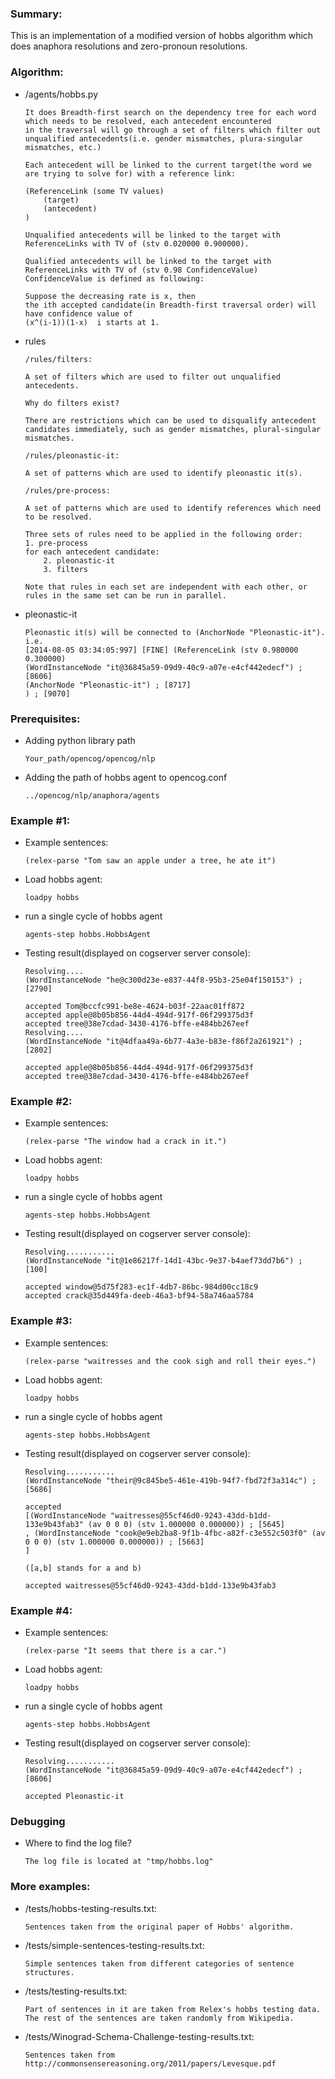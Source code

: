 ### Summary:

This is an implementation of a modified version of hobbs algorithm which does anaphora resolutions and zero-pronoun 
resolutions.

### Algorithm:

- /agents/hobbs.py

    ```
    It does Breadth-first search on the dependency tree for each word which needs to be resolved, each antecedent encountered
    in the traversal will go through a set of filters which filter out unqualified antecedents(i.e. gender mismatches, plura-singular mismatches, etc.)
    
    Each antecedent will be linked to the current target(the word we are trying to solve for) with a reference link:
    
    (ReferenceLink (some TV values)
        (target)
        (antecedent)
    )
    
    Unqualified antecedents will be linked to the target with ReferenceLinks with TV of (stv 0.020000 0.900000).
    
    Qualified antecedents will be linked to the target with ReferenceLinks with TV of (stv 0.98 ConfidenceValue)
    ConfidenceValue is defined as following:
    
    Suppose the decreasing rate is x, then
    the ith accepted candidate(in Breadth-first traversal order) will have confidence value of
    (x^(i-1))(1-x)  i starts at 1.
    
    ```
       
- rules

    ```
    /rules/filters:
    
    A set of filters which are used to filter out unqualified antecedents.
    
    Why do filters exist?
    
    There are restrictions which can be used to disqualify antecedent candidates immediately, such as gender mismatches, plural-singular mismatches.
    
    /rules/pleonastic-it:
    
    A set of patterns which are used to identify pleonastic it(s).
    
    /rules/pre-process:
    
    A set of patterns which are used to identify references which need to be resolved.
    
    Three sets of rules need to be applied in the following order:
    1. pre-process
    for each antecedent candidate:
        2. pleonastic-it
        3. filters
    
    Note that rules in each set are independent with each other, or rules in the same set can be run in parallel.
    
    ```
 
- pleonastic-it

    ```
    Pleonastic it(s) will be connected to (AnchorNode "Pleonastic-it").
    i.e.
    [2014-08-05 03:34:05:997] [FINE] (ReferenceLink (stv 0.980000 0.300000)
    (WordInstanceNode "it@36845a59-09d9-40c9-a07e-e4cf442edecf") ; [8606]
    (AnchorNode "Pleonastic-it") ; [8717]
    ) ; [9070]

    ```
### Prerequisites:

- Adding python library path

    ```
    Your_path/opencog/opencog/nlp
    ```
- Adding the path of hobbs agent to opencog.conf

    ```
    ../opencog/nlp/anaphora/agents
    ```

### Example #1:

- Example sentences:

    ```
    (relex-parse "Tom saw an apple under a tree, he ate it")
    ```
    
- Load hobbs agent:

    ```
    loadpy hobbs
    ```
- run a single cycle of hobbs agent

    ```
    agents-step hobbs.HobbsAgent
    ```

- Testing result(displayed on cogserver server console):

    ```
    Resolving....
    (WordInstanceNode "he@c300d23e-e837-44f8-95b3-25e04f150153") ; [2790]

    accepted Tom@bccfc991-be8e-4624-b03f-22aac01ff872
    accepted apple@8b05b856-44d4-494d-917f-06f299375d3f
    accepted tree@38e7cdad-3430-4176-bffe-e484bb267eef
    Resolving....
    (WordInstanceNode "it@4dfaa49a-6b77-4a3e-b83e-f86f2a261921") ; [2802]

    accepted apple@8b05b856-44d4-494d-917f-06f299375d3f
    accepted tree@38e7cdad-3430-4176-bffe-e484bb267eef

    ```

### Example #2:

- Example sentences:

    ```
    (relex-parse "The window had a crack in it.")
    ```

- Load hobbs agent:

    ```
    loadpy hobbs
    ```
- run a single cycle of hobbs agent

    ```
    agents-step hobbs.HobbsAgent
    ```

- Testing result(displayed on cogserver server console):

    ```
    Resolving...........
    (WordInstanceNode "it@1e86217f-14d1-43bc-9e37-b4aef73dd7b6") ; [100]

    accepted window@5d75f283-ec1f-4db7-86bc-984d00cc18c9
    accepted crack@35d449fa-deeb-46a3-bf94-58a746aa5784

    ```

### Example #3:

- Example sentences:

    ```
    (relex-parse "waitresses and the cook sigh and roll their eyes.")
    ```

- Load hobbs agent:

    ```
    loadpy hobbs
    ```
- run a single cycle of hobbs agent

    ```
    agents-step hobbs.HobbsAgent
    ```

- Testing result(displayed on cogserver server console):

    ```
    Resolving...........
    (WordInstanceNode "their@9c845be5-461e-419b-94f7-fbd72f3a314c") ; [5686]

    accepted
    [(WordInstanceNode "waitresses@55cf46d0-9243-43dd-b1dd-133e9b43fab3" (av 0 0 0) (stv 1.000000 0.000000)) ; [5645]
    , (WordInstanceNode "cook@e9eb2ba8-9f1b-4fbc-a82f-c3e552c503f0" (av 0 0 0) (stv 1.000000 0.000000)) ; [5663]
    ]
    
    ([a,b] stands for a and b)
    
    accepted waitresses@55cf46d0-9243-43dd-b1dd-133e9b43fab3

    ```
### Example #4:

- Example sentences:

    ```
    (relex-parse "It seems that there is a car.")
    ```

- Load hobbs agent:

    ```
    loadpy hobbs
    ```
- run a single cycle of hobbs agent

    ```
    agents-step hobbs.HobbsAgent
    ```

- Testing result(displayed on cogserver server console):

    ```
    Resolving...........
    (WordInstanceNode "it@36845a59-09d9-40c9-a07e-e4cf442edecf") ; [8606]

    accepted Pleonastic-it
    ```
    
### Debugging

- Where to find the log file?

    ```
    The log file is located at "tmp/hobbs.log"

    ```

### More examples:

- /tests/hobbs-testing-results.txt:

    ```
    Sentences taken from the original paper of Hobbs' algorithm.
    ```
    
- /tests/simple-sentences-testing-results.txt:

    ```
    Simple sentences taken from different categories of sentence structures.

- /tests/testing-results.txt:

    ```
    Part of sentences in it are taken from Relex's hobbs testing data.
    The rest of the sentences are taken randomly from Wikipedia.
    ``` 
- /tests/Winograd-Schema-Challenge-testing-results.txt:

    ```
    Sentences taken from http://commonsensereasoning.org/2011/papers/Levesque.pdf
    ``` 